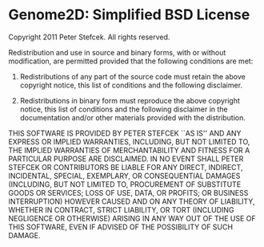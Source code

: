 Genome2D: Simplified BSD License
================================

Copyright 2011 Peter Stefcek. All rights reserved.

Redistribution and use in source and binary forms, with or without modification, are
permitted provided that the following conditions are met:

   1. Redistributions of any part of the source code must retain the above copyright notice, this list of
      conditions and the following disclaimer.

   2. Redistributions in binary form must reproduce the above copyright notice, this list
      of conditions and the following disclaimer in the documentation and/or other materials
      provided with the distribution.

THIS SOFTWARE IS PROVIDED BY PETER STEFCEK ``AS IS'' AND ANY EXPRESS OR IMPLIED
WARRANTIES, INCLUDING, BUT NOT LIMITED TO, THE IMPLIED WARRANTIES OF MERCHANTABILITY AND
FITNESS FOR A PARTICULAR PURPOSE ARE DISCLAIMED. IN NO EVENT SHALL PETER STEFCEK OR
CONTRIBUTORS BE LIABLE FOR ANY DIRECT, INDIRECT, INCIDENTAL, SPECIAL, EXEMPLARY, OR
CONSEQUENTIAL DAMAGES (INCLUDING, BUT NOT LIMITED TO, PROCUREMENT OF SUBSTITUTE GOODS OR
SERVICES; LOSS OF USE, DATA, OR PROFITS; OR BUSINESS INTERRUPTION) HOWEVER CAUSED AND ON
ANY THEORY OF LIABILITY, WHETHER IN CONTRACT, STRICT LIABILITY, OR TORT (INCLUDING
NEGLIGENCE OR OTHERWISE) ARISING IN ANY WAY OUT OF THE USE OF THIS SOFTWARE, EVEN IF
ADVISED OF THE POSSIBILITY OF SUCH DAMAGE.
